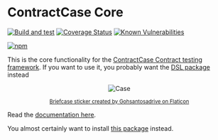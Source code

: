 # ContractCase Core

[![Build and test](https://github.com/case-contract-testing/case/actions/workflows/build-and-test.yml/badge.svg?branch=main)](https://github.com/case-contract-testing/case/actions/workflows/build-and-test.yml)
[![Coverage Status](https://coveralls.io/repos/github/case-contract-testing/case/badge.svg?branch=main)](https://coveralls.io/github/case-contract-testing/case?branch=main)
[![Known Vulnerabilities](https://snyk.io/test/github/case-contract-testing/case/badge.svg?targetFile=packages/case-core/package.json)](https://snyk.io/test/github/case-contract-testing/case?targetFile=packages/case-core/package.json)

[![npm](https://img.shields.io/npm/v/@contract-case/case-core.svg)](https://www.npmjs.com/package/@contract-case/case-core)

This is the core functionality for the [ContractCase Contract testing framework](https://case.contract-testing.io). If you want to use it, you probably want the [DSL package](https://www.npmjs.com/package/@contract-case/contract-case-jest) instead

<span align="center">

![Case](https://github.com/case-contract-testing/case/raw/main/docs/suitcase.png)

<sub>[Briefcase sticker created by Gohsantosadrive on Flaticon](https://www.flaticon.com/free-stickers/law)</sub>

</span>

Read the [documentation here](https://case.contract-testing.io/docs/intro/).

You almost certainly want to install [this package](https://www.npmjs.com/package/@contract-case/contract-case-jest) instead.
